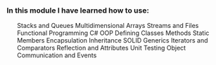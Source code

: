 <h3>In this module I have learned how to use:</h3>

<ul>
  <il>Stacks and Queues</il>
  <il>Multidimensional Arrays</il>
  <il>Streams and Files</il>
  <il>Functional Programming</il>
  <il>C# OOP</il>
  <il>Defining Classes</il>
  <il>Methods</il>
  <il>Static Members</il>
  <il>Encapsulation</il>
  <il>Inheritance</il>
  <il>SOLID</il>
  <il>Generics</il>
  <il>Iterators and Comparators</il>
  <il>Reflection and Attributes</il>
  <il>Unit Testing</il>
  <il>Object Communication and Events</il>
</ul>

